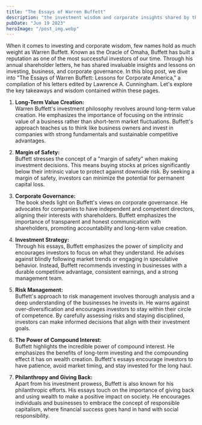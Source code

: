 ```yaml
---
title: "The Essays of Warren Buffett"
description: "the investment wisdom and corporate insights shared by the legendary investor himself..."
pubDate: "Jun 19 2023"
heroImage: "/post_img.webp"
---
```

When it comes to investing and corporate wisdom, few names hold as much weight as Warren Buffett. Known as the Oracle of Omaha, Buffett has built a reputation as one of the most successful investors of our time. Through his annual shareholder letters, he has shared invaluable insights and lessons on investing, business, and corporate governance. In this blog post, we dive into "The Essays of Warren Buffett: Lessons for Corporate America," a compilation of his letters edited by Lawrence A. Cunningham. Let's explore the key takeaways and wisdom contained within these pages.

1. **Long-Term Value Creation:**  
Warren Buffett's investment philosophy revolves around long-term value creation. He emphasizes the importance of focusing on the intrinsic value of a business rather than short-term market fluctuations. Buffett's approach teaches us to think like business owners and invest in companies with strong fundamentals and sustainable competitive advantages.

2. **Margin of Safety:**  
Buffett stresses the concept of a "margin of safety" when making investment decisions. This means buying stocks at prices significantly below their intrinsic value to protect against downside risk. By seeking a margin of safety, investors can minimize the potential for permanent capital loss.

3. **Corporate Governance:**  
The book sheds light on Buffett's views on corporate governance. He advocates for companies to have independent and competent directors, aligning their interests with shareholders. Buffett emphasizes the importance of transparent and honest communication with shareholders, promoting accountability and long-term value creation.

4. **Investment Strategy:**  
Through his essays, Buffett emphasizes the power of simplicity and encourages investors to focus on what they understand. He advises against blindly following market trends or engaging in speculative behavior. Instead, Buffett recommends investing in businesses with a durable competitive advantage, consistent earnings, and a strong management team.

5. **Risk Management:**  
Buffett's approach to risk management involves thorough analysis and a deep understanding of the businesses he invests in. He warns against over-diversification and encourages investors to stay within their circle of competence. By carefully assessing risks and staying disciplined, investors can make informed decisions that align with their investment goals.

6. **The Power of Compound Interest:**  
Buffett highlights the incredible power of compound interest. He emphasizes the benefits of long-term investing and the compounding effect it has on wealth creation. Buffett's essays encourage investors to have patience, avoid market timing, and stay invested for the long haul.

7. **Philanthropy and Giving Back:**  
Apart from his investment prowess, Buffett is also known for his philanthropic efforts. His essays touch on the importance of giving back and using wealth to make a positive impact on society. He encourages individuals and businesses to embrace the concept of responsible capitalism, where financial success goes hand in hand with social responsibility.
